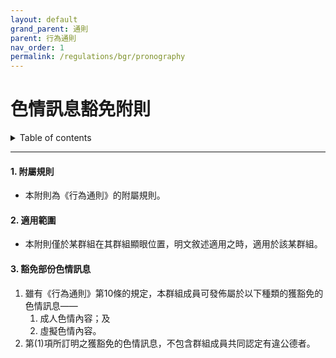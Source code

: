 ```yaml
---
layout: default
grand_parent: 通則
parent: 行為通則
nav_order: 1
permalink: /regulations/bgr/pronography
---
```


# 色情訊息豁免附則

<details close markdown="block">
  <summary>
    Table of contents
  </summary>
  {: .text-delta }
- TOC
{:toc}
</details>

---

#### 1. 附屬規則

- 本附則為《行為通則》的附屬規則。

#### 2. 適用範圍

- 本附則僅於某群組在其群組顯眼位置，明文敘述適用之時，適用於該某群組。

#### 3. 豁免部份色情訊息

1. 雖有《行為通則》第10條的規定，本群組成員可發佈屬於以下種類的獲豁免的色情訊息——
    1. 成人色情內容；及
    2. 虛擬色情內容。
2. 第(1)項所訂明之獲豁免的色情訊息，不包含群組成員共同認定有違公德者。
